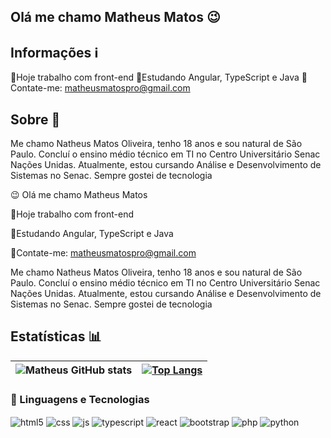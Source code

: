 ## Olá me chamo Matheus Matos 😉

## Informações ℹ️
💼Hoje trabalho com front-end
📗Estudando Angular, TypeScript e Java
📩Contate-me: matheusmatospro@gmail.com

## Sobre 👤
Me chamo Natheus Matos Oliveira, tenho 18 anos e sou natural de São Paulo. Concluí o ensino médio técnico em TI no Centro Universitário Senac Nações Unidas. Atualmente, estou cursando Análise e Desenvolvimento de Sistemas no Senac. Sempre gostei de tecnologia

😉 Olá me chamo Matheus Matos
 
💼Hoje trabalho com front-end

📗Estudando Angular, TypeScript e Java

📩Contate-me: matheusmatospro@gmail.com
 
Me chamo Natheus Matos Oliveira, tenho 18 anos e sou natural de São Paulo. Concluí o ensino médio técnico em TI no Centro Universitário Senac Nações Unidas. Atualmente, estou cursando Análise e Desenvolvimento de Sistemas no Senac. Sempre gostei de tecnologia
 
## Estatísticas 📊
| ![Matheus GitHub stats](https://github-readme-stats.vercel.app/api?username=Theuszadaa&show_icons=true&theme=radical) | [![Top Langs](https://github-readme-stats.vercel.app/api/top-langs/?username=Theuszada&layout=donut&theme=radical)](https://github.com/Theuszadaa/github-readme-stats) |
|---|---|

 
### 🤖 Linguagens e Tecnologias
 
<div style="display: inline_block">
  <img align="center" alt="html5" src="https://img.shields.io/badge/HTML5-E34F26?style=for-the-badge&logo=html5&logoColor=white" />
  <img align="center" alt="css" src="https://img.shields.io/badge/CSS-239120?&style=for-the-badge&logo=css3&logoColor=white" />
  <img align="center" alt="js" src="https://img.shields.io/badge/JavaScript-F7DF1E?style=for-the-badge&logo=javascript&logoColor=black" />
  <img align="center" alt="typescript" src="https://img.shields.io/badge/TypeScript-007ACC?style=for-the-badge&logo=typescript&logoColor=white" />
  <img align="center" alt="react" src="https://img.shields.io/badge/TypeScript-007ACC?style=for-the-badge&logo=typescript&logoColor=white" />
  <img align="center" alt="bootstrap" src="https://img.shields.io/badge/Bootstrap-563D7C?style=for-the-badge&logo=bootstrap&logoColor=white" />
  <img align="center" alt="php" src="https://img.shields.io/badge/PHP-777BB4?style=for-the-badge&logo=php&logoColor=white" />
  <img align="center" alt="python" src="https://img.shields.io/badge/Python-3776AB?style=for-the-badge&logo=python&logoColor=white" />
 

